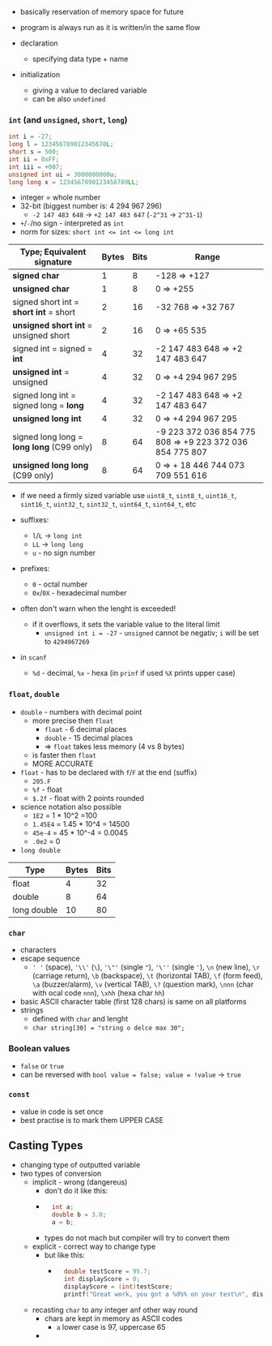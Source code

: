 - basically reservation of memory space for future
- program is always run as it is written/in the same flow

- declaration
	- specifying data type + name
- initialization
	- giving a value to declared variable
	- can be also `undefined`



### `int` (and `unsigned`, `short`, `long`)
```c
int i = -27;
long l = 123456789012345678L;
short s = 500;
int ii = 0xFF;
int iii = +007;
unsigned int ui = 3000000000u;
long long x = 1234567890123456789LL;
```
- integer = whole number
- 32-bit (biggest number is: 4 294 967 296)
	- `-2 147 483 648` → `+2 147 483 647` (`-2^31` → `2^31-1`)
- `+`/`-`/no sign - interpreted as `int`
- norm for sizes: `short int <= int <= long int`

Type; Equivalent signature | Bytes | Bits | Range 
------ | ----- | ---- | -----
**signed char** | 1 | 8 | -128 ⇒ +127
**unsigned char** | 1 | 8 | 0 ⇒ +255
signed short int = **short int** = short | 2 | 16 | -32 768 ⇒ +32 767
**unsigned short int** = unsigned short | 2 | 16 | 0 ⇒ +65 535
signed int = signed = **int** | 4 | 32 | -2 147 483 648 ⇒ +2 147 483 647
**unsigned int** = unsigned | 4 | 32 | 0 ⇒ +4 294 967 295
signed long int = signed long = **long** | 4 | 32 | -2 147 483 648 ⇒ +2 147 483 647
**unsigned long int** | 4 | 32 | 0 ⇒ +4 294 967 295
signed long long = **long long** (C99 only) | 8 | 64 | -9 223 372 036 854 775 808 ⇒ +9 223 372 036 854 775 807
**unsigned long long** (C99 only) | 8 | 64 | 0 ⇒ + 18 446 744 073 709 551 616

- if we need a firmly sized variable use `uint8_t`, `sint8_t`, `uint16_t`, `sint16_t`, `uint32_t`, `sint32_t`, `uint64_t`, `sint64_t`, etc

- suffixes:
	- `l`/`L` → `long int`
	- `LL` → `long long`
	- `u` - no sign number
- prefixes:
	- `0` - octal number
	- `0x`/`0X` - hexadecimal number
-  often don't warn when the lenght is exceeded!
	- if it overflows, it sets the variable value to the literal limit
		- `unsigned int i = -27` - `unsigned` cannot be negativ; `i` will be set to `4294967269`

- in `scanf`
	- `%d` - decimal, `%x` - hexa (in `prinf` if used `%X` prints upper case)


### `float`, `double`
- `double` - numbers with decimal point
	- more precise then `float`
		- `float` - 6 decimal places
		- `double` - 15 decimal places
		- => `float` takes less memory (4 vs 8 bytes)
	- is faster then `float`
	- MORE ACCURATE
- `float` - has to be declared with `f`/`F` at the end (suffix)
	- `205.F`
	- `%f` - float
	- `$.2f` - float with 2 points rounded
- science notation also possible
	- `1E2` = 1 * 10^2 =100
	- `1.45E4` = 1.45 * 10^4 = 14500
	- `45e-4` = 45 * 10^-4 = 0.0045
	- `.0e2` = 0
- `long double`

Type | Bytes | Bits
--- | ----- | ----
float | 4 | 32
double | 8 | 64
long double | 10 | 80


### `char`
- characters
- escape sequence
	- `' '` (space), `'\\'` (`\`), `'\"'` (single `"`), `'\''` (single `'`), `\n` (new line), `\r` (carriage return), `\b` (backspace), `\t` (horizontal TAB), `\f` (form feed), `\a` (buzzer/alarm), `\v` (vertical TAB), `\?` (question mark), `\nnn` (char with ocal code `nnn`), `\xhh` (hexa char `hh`)
- basic ASCII character table (first 128 chars) is same on all platforms  
- strings
	- defined with `char` and lenght
	- `char string[30] = "string o delce max 30";`


### Boolean values
- `false` or `true`
- can be reversed with `bool value = false; value = !value` → `true`


### `const`
- value in code is set once
- best practise is to mark them UPPER CASE

## Casting Types
- changing type of outputted variable
- two types of conversion
	- implicit - wrong (dangereus)
		- don't do it like this:
		- ```c
			int a;
			double b = 3.0;
			a = b;
		- types do not mach but compiler will try to convert them
	- explicit - correct way to change type
		- but like this:
			- ```c
				double testScore = 95.7;
				int displayScore = 0;
				displayScore = (int)testScore;
				printf("Great work, you got a %d%% on your test\n", displayScore);
	- recasting `char` to any integer anf other way round
		- chars are kept in memory as ASCII codes
			- `a` lower case is 97, uppercase 65
		- 
